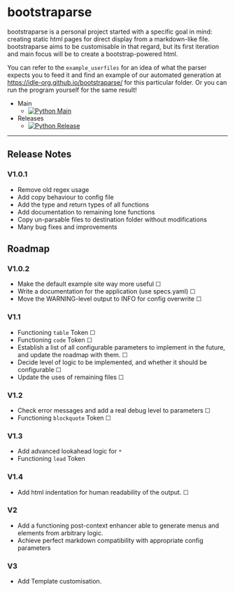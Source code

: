 # bootstraparse
bootstraparse is a personal project started with a specific goal in mind: creating static html pages for direct display from a markdown-like file.
bootstraparse aims to be customisable in that regard, but its first iteration and main focus will be to create a bootstrap-powered html.


You can refer to the `example_userfiles` for an idea of what the parser expects you to feed it and find an example of our automated generation at https://idle-org.github.io/bootstraparse/ for this particular folder. Or you can run the program yourself for the same result!

- Main
  - [![Python Main](https://github.com/idle-org/bootstraparse/actions/workflows/python-app.yml/badge.svg?branch=main)](https://github.com/idle-org/bootstraparse/actions/workflows/python-app.yml) 
- Releases
  - [![Python Release](https://github.com/idle-org/bootstraparse/actions/workflows/python-app.yml/badge.svg?branch=release)](https://github.com/idle-org/bootstraparse/actions/workflows/python-app.yml)

---
## Release Notes
### V1.0.1
- Remove old regex usage
- Add copy behaviour to config file
- Add the type and return types of all functions
- Add documentation to remaining lone functions
- Copy un-parsable files to destination folder without modifications
- Many bug fixes and improvements

## Roadmap
### V1.0.2
- Make the default example site way more useful ☐
- Write a documentation for the application (use specs.yaml) ☐
- Move the WARNING-level output to INFO for config overwrite ☐

### V1.1
- Functioning `table` Token ☐
- Functioning `code` Token ☐
- Establish a list of all configurable parameters to implement in the future, and update the roadmap with them. ☐
- Decide level of logic to be implemented, and whether it should be configurable ☐
- Update the uses of remaining files ☐


### V1.2
- Check error messages and add a real debug level to parameters ☐
- Functioning `blockquote` Token ☐

### V1.3
- Add advanced lookahead logic for `*`
- Functioning `lead` Token

### V1.4
- Add html indentation for human readability of the output. ☐

### V2
- Add a functioning post-context enhancer able to generate menus and elements from arbitrary logic.
- Achieve perfect markdown compatibility with appropriate config parameters

### V3
- Add Template customisation.
